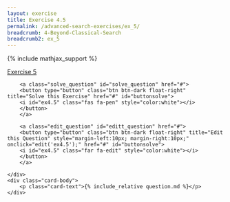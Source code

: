 ```yaml
---
layout: exercise
title: Exercise 4.5
permalink: /advanced-search-exercises/ex_5/
breadcrumb: 4-Beyond-Classical-Search
breadcrumb2: ex_5
---
```


{% include mathjax_support %}


<div class="card">
    <div class="card-header p-2">
        <a href='#' class="p-2">Exercise 5
        </a>

        <a class="solve_question" id="solve_question" href="#">
        <button type="button" class="btn btn-dark float-right" title="Solve this Exercise" href="#" id="buttonsolve">
        <i id="ex4.5" class="fas fa-pen" style="color:white"></i>
        </button>
        </a>

        <a class="edit_question" id="editt_question" href="#">
        <button type="button" class="btn btn-dark float-right" title="Edit this Question" style="margin-left:10px; margin-right:10px;" onclick="edit('ex4.5');" href="#" id="buttonsolve">
        <i id="ex4.5" class="far fa-edit" style="color:white"></i>
        </button>
        </a>

    </div>
    <div class="card-body">
        <p class="card-text">{% include_relative question.md %}</p>
    </div>
</div>

<br>
